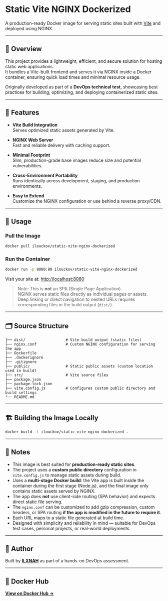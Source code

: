 # Static Vite NGINX Dockerized

A production-ready Docker image for serving static sites built with [Vite](https://vitejs.dev/) and deployed using NGINX.

---

## 📄 Overview

This project provides a lightweight, efficient, and secure solution for hosting static web applications.  
It bundles a Vite-built frontend and serves it via NGINX inside a Docker container, ensuring quick load times and minimal resource usage.

Originally developed as part of a **DevOps technical test**, showcasing best practices for building, optimizing, and deploying containerized static sites.

---

## 🔧 Features

- **Vite Build Integration**  
  Serves optimized static assets generated by Vite.

- **NGINX Web Server**  
  Fast and reliable delivery with caching support.

- **Minimal Footprint**  
  Slim, production-grade base images reduce size and potential vulnerabilities.

- **Cross-Environment Portability**  
  Runs identically across development, staging, and production environments.

- **Easy to Extend**  
  Customize the NGINX configuration or use behind a reverse proxy/CDN.

---

## 🚀 Usage

### Pull the Image

```bash
docker pull ilouckov/static-vite-nginx-dockerized
```

### Run the Container

```bash
docker run -p 8080:80 ilouckov/static-vite-nginx-dockerized
```

Visit your site at: [http://localhost:8080](http://localhost:8080)

> Note: This is **not** an SPA (Single Page Application).  
> NGINX serves static files directly as individual pages or assets.  
> Deep linking or direct navigation to nested URLs requires corresponding files in the build output (`dist/`).

---

## 🗂 Source Structure

```plaintext
├── dist/                  # Vite build output (static files)
├── nginx.conf             # Custom NGINX configuration for serving the app
├── Dockerfile
├── .dockerignore
├── .gitignore
├── public/                # Static public assets (custom location used in build)
├── src/                   # Vite source files
├── package.json
├── package-lock.json
├── vite.config.js         # Configures custom public directory and build settings
└── README.md
```

---

## 🏗 Building the Image Locally

```bash
docker build -t ilouckov/static-vite-nginx-dockerized .
```

---

## 📝 Notes

- This image is best suited for **production-ready static sites**.
- The project uses a **custom public directory** configuration in `vite.config.js` to manage static assets during build.
- Uses a **multi-stage Docker build**: the Vite app is built inside the container during the first stage (Node.js), and the final image only contains static assets served by NGINX.
- The app does **not** use client-side routing (SPA behavior) and expects direct static file serving.
- The `nginx.conf` can be customized to add gzip compression, custom headers, or SPA routing **if the app is modified in the future to require it**.
- Each URL maps to a static file generated at build time.
- Designed with simplicity and reliability in mind — suitable for DevOps test cases, personal projects, or real-world deployments.

---

## 👤 Author

Built by [**ILXNAH**](https://github.com/ILXNAH/) as part of a hands-on DevOps assessment.

---

## 🐳 Docker Hub

[**View on Docker Hub →**](https://hub.docker.com/repository/docker/ilouckov/static-vite-nginx-dockerized/general)